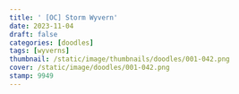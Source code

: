 ```yaml
---
title: ' [OC] Storm Wyvern'
date: 2023-11-04
draft: false
categories: [doodles]
tags: [wyverns]
thumbnail: /static/image/thumbnails/doodles/001-042.png
cover: /static/image/doodles/001-042.png
stamp: 9949
---
```

